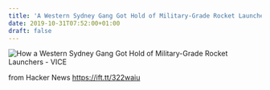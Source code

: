 ```yaml
---
title: 'A Western Sydney Gang Got Hold of Military-Grade Rocket Launchers'
date: 2019-10-31T07:52:00+01:00
draft: false
---
```


![](https://video-images.vice.com/campaign_items/5dae3f7a5c1f5f000a3238aa/lede/1571724881870-img-191018143252-0002.jpeg?crop=1xw:0.8100905377630929xh;center,center&resize=1200:* "How a Western Sydney Gang Got Hold of Military-Grade Rocket Launchers - VICE")  

  
  
from Hacker News https://ift.tt/322waiu